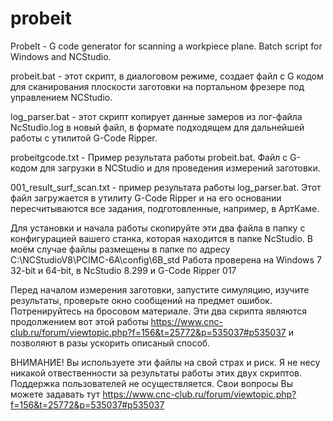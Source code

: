 # probeit
ProbeIt -  G code generator for scanning a workpiece plane. Batch script for Windows and NCStudio.

probeit.bat - этот скрипт, в диалоговом режиме, создает файл с G кодом для сканирования плоскости заготовки
на портальном фрезере под управлением NCStudio.

log_parser.bat - этот скрипт копирует данные замеров из лог-файла NcStudio.log в новый файл, в формате подходящем для дальнейшей работы 
с утилитой G-Code Ripper.

probeitgcode.txt - Пример результата работы probeit.bat. Файл с G-кодом для загрузки в NCStudio и для проведения измерений заготовки.

001_result_surf_scan.txt - пример результата работы log_parser.bat.  Этот файл загружается в утилиту G-Code Ripper и на его основании
пересчитываются все задания, подготовленные, например, в АртКаме.

Для установки и начала работы скопируйте эти два файла в папку с конфигурацией вашего станка, которая находится в папке NcStudio.
В моём случае файлы размещены в папке по адресу C:\NCStudioV8\PCIMC-6A\config\6B_std
Работа проверена на Windows 7 32-bit и 64-bit, в NcStudio 8.299 и G-Code Ripper 017

Перед началом измерения заготовки, запустите симуляцию, изучите результаты, проверьте окно сообщений на предмет ошибок.
Потренируйтесь на бросовом материале. 
Эти два скрипта являются продолжением вот этой работы https://www.cnc-club.ru/forum/viewtopic.php?f=156&t=25772&p=535037#p535037
и позволяют в разы ускорить описаный способ.

ВНИМАНИЕ! Вы используете эти файлы на свой страх и риск. Я не несу никакой отвественности за результаты работы этих двух скриптов.
Поддержка пользователей не осуществляется. Свои вопросы Вы можете задавать тут https://www.cnc-club.ru/forum/viewtopic.php?f=156&t=25772&p=535037#p535037
